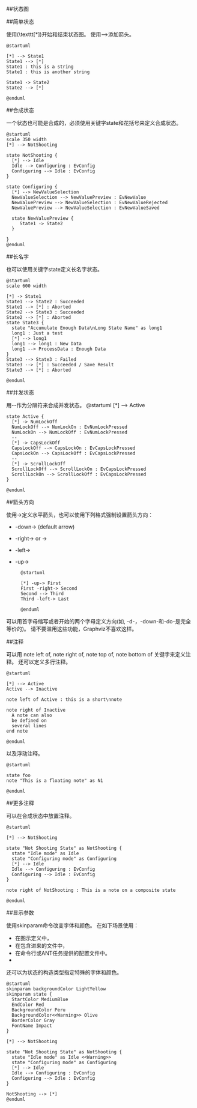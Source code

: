 ##状态图

##简单状态

使用(\texttt[*])开始和结束状态图。
使用-->添加箭头。

	@startuml
	
	[*] --> State1
	State1 --> [*]
	State1 : this is a string
	State1 : this is another string
	
	State1 -> State2
	State2 --> [*]
	
	@enduml

##合成状态

一个状态也可能是合成的，必须使用关键字state和花括号来定义合成状态。

	@startuml
	scale 350 width
	[*] --> NotShooting
	
	state NotShooting {
	  [*] --> Idle
	  Idle --> Configuring : EvConfig
	  Configuring --> Idle : EvConfig
	}
	
	state Configuring {
	  [*] --> NewValueSelection
	  NewValueSelection --> NewValuePreview : EvNewValue
	  NewValuePreview --> NewValueSelection : EvNewValueRejected
	  NewValuePreview --> NewValueSelection : EvNewValueSaved
	  
	  state NewValuePreview {
	     State1 -> State2
	  }
	  
	}
	@enduml

##长名字

也可以使用关键字state定义长名字状态。

	@startuml
	scale 600 width
	
	[*] -> State1
	State1 --> State2 : Succeeded
	State1 --> [*] : Aborted
	State2 --> State3 : Succeeded
	State2 --> [*] : Aborted
	state State3 {
	  state "Accumulate Enough Data\nLong State Name" as long1
	  long1 : Just a test
	  [*] --> long1
	  long1 --> long1 : New Data
	  long1 --> ProcessData : Enough Data
	}
	State3 --> State3 : Failed
	State3 --> [*] : Succeeded / Save Result
	State3 --> [*] : Aborted
	 
	@enduml

##并发状态

用--作为分隔符来合成并发状态。
	@startuml
	[*] --> Active
	
	state Active {
	  [*] -> NumLockOff
	  NumLockOff --> NumLockOn : EvNumLockPressed
	  NumLockOn --> NumLockOff : EvNumLockPressed
	  --
	  [*] -> CapsLockOff
	  CapsLockOff --> CapsLockOn : EvCapsLockPressed
	  CapsLockOn --> CapsLockOff : EvCapsLockPressed
	  --
	  [*] -> ScrollLockOff
	  ScrollLockOff --> ScrollLockOn : EvCapsLockPressed
	  ScrollLockOn --> ScrollLockOff : EvCapsLockPressed
	}
	
	@enduml

##箭头方向

使用->定义水平箭头，也可以使用下列格式强制设置箭头方向：
- -down-> (default arrow)
- -right-> or ->
- -left->
- -up->

		@startuml
		
		[*] -up-> First
		First -right-> Second
		Second --> Third
		Third -left-> Last
		
		@enduml

可以用首字母缩写或者开始的两个字母定义方向(如, -d-，-down-和-do-是完全等价的)。
请不要滥用这些功能，Graphviz不喜欢这样。

##注释

可以用 note left of, note right of, note top of, note bottom of 关键字来定义注释。
还可以定义多行注释。

	@startuml
	
	[*] --> Active
	Active --> Inactive
	
	note left of Active : this is a short\nnote
	
	note right of Inactive
	  A note can also
	  be defined on
	  several lines
	end note
	
	@enduml

以及浮动注释。

	@startuml
	
	state foo
	note "This is a floating note" as N1
	
	@enduml

##更多注释

可以在合成状态中放置注释。

	@startuml
	
	[*] --> NotShooting
	
	state "Not Shooting State" as NotShooting {
	  state "Idle mode" as Idle
	  state "Configuring mode" as Configuring
	  [*] --> Idle
	  Idle --> Configuring : EvConfig
	  Configuring --> Idle : EvConfig
	}
	
	note right of NotShooting : This is a note on a composite state
	
	@enduml

##显示参数

使用skinparam命令改变字体和颜色。
在如下场景使用：

- 在图示定义中，
- 在包含进来的文件中，
- 在命令行或ANT任务提供的配置文件中。
- 
还可以为状态的构造类型指定特殊的字体和颜色。

	@startuml
	skinparam backgroundColor LightYellow
	skinparam state {
	  StartColor MediumBlue
	  EndColor Red
	  BackgroundColor Peru
	  BackgroundColor<<Warning>> Olive
	  BorderColor Gray
	  FontName Impact
	}
	
	[*] --> NotShooting
	
	state "Not Shooting State" as NotShooting {
	  state "Idle mode" as Idle <<Warning>>
	  state "Configuring mode" as Configuring
	  [*] --> Idle
	  Idle --> Configuring : EvConfig
	  Configuring --> Idle : EvConfig
	}
	
	NotShooting --> [*]
	@enduml